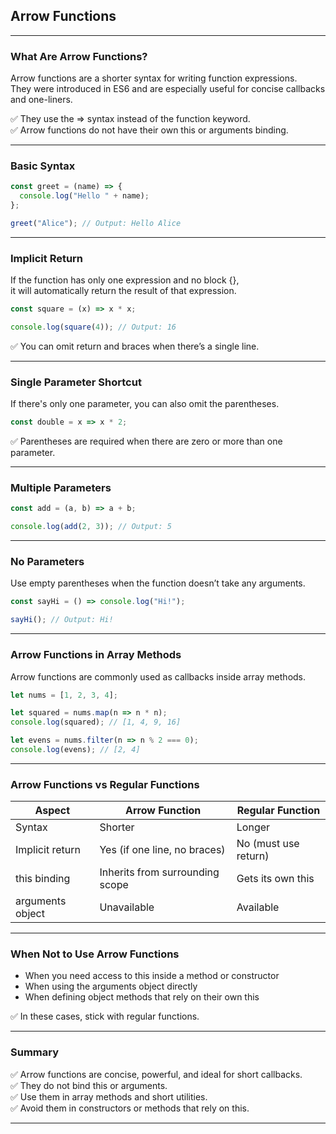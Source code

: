 ## Arrow Functions

---

### What Are Arrow Functions?

<span class="emphasis">Arrow functions</span> are a shorter syntax for writing function expressions.  
They were introduced in <span class="emphasis">ES6</span> and are especially useful for concise callbacks and one-liners.

✅ They use the <span class="codeSnip">=></span> syntax instead of the <span class="codeSnip">function</span> keyword.  
✅ Arrow functions do not have their own <span class="codeSnip">this</span> or <span class="codeSnip">arguments</span> binding.

---

### Basic Syntax

```javascript
const greet = (name) => {
  console.log("Hello " + name);
};

greet("Alice"); // Output: Hello Alice
```

---

### Implicit Return

If the function has only one expression and no block <span class="codeSnip">{}</span>,  
it will automatically return the result of that expression.

```javascript
const square = (x) => x * x;

console.log(square(4)); // Output: 16
```

✅ You can omit <span class="codeSnip">return</span> and braces when there’s a single line.

---

### Single Parameter Shortcut

If there's only one parameter, you can also omit the parentheses.

```javascript
const double = x => x * 2;
```

✅ Parentheses are required when there are zero or more than one parameter.

---

### Multiple Parameters

```javascript
const add = (a, b) => a + b;

console.log(add(2, 3)); // Output: 5
```

---

### No Parameters

Use empty parentheses when the function doesn’t take any arguments.

```javascript
const sayHi = () => console.log("Hi!");

sayHi(); // Output: Hi!
```

---

### Arrow Functions in Array Methods

Arrow functions are commonly used as callbacks inside array methods.

```javascript
let nums = [1, 2, 3, 4];

let squared = nums.map(n => n * n);
console.log(squared); // [1, 4, 9, 16]

let evens = nums.filter(n => n % 2 === 0);
console.log(evens); // [2, 4]
```

---

### Arrow Functions vs Regular Functions

<table class="notesTable">
  <thead>
    <tr class="tableHeader">
      <th class="tableCellHeader">Aspect</th>
      <th class="tableCellHeader">Arrow Function</th>
      <th class="tableCellHeader">Regular Function</th>
    </tr>
  </thead>
  <tbody>
    <tr class="tableRow">
      <td class="tableCell">Syntax</td>
      <td class="tableCell">Shorter</td>
      <td class="tableCell">Longer</td>
    </tr>
    <tr class="tableRow">
      <td class="tableCell">Implicit return</td>
      <td class="tableCell">Yes (if one line, no braces)</td>
      <td class="tableCell">No (must use <span class="codeSnip">return</span>)</td>
    </tr>
    <tr class="tableRow">
      <td class="tableCell"><span class="codeSnip">this</span> binding</td>
      <td class="tableCell">Inherits from surrounding scope</td>
      <td class="tableCell">Gets its own <span class="codeSnip">this</span></td>
    </tr>
    <tr class="tableRow">
      <td class="tableCell"><span class="codeSnip">arguments</span> object</td>
      <td class="tableCell">Unavailable</td>
      <td class="tableCell">Available</td>
    </tr>
  </tbody>
</table>

---

### When Not to Use Arrow Functions

- When you need access to <span class="codeSnip">this</span> inside a method or constructor  
- When using the <span class="codeSnip">arguments</span> object directly  
- When defining object methods that rely on their own <span class="codeSnip">this</span>

✅ In these cases, stick with regular functions.

---

### Summary

✅ Arrow functions are concise, powerful, and ideal for short callbacks.  
✅ They do not bind <span class="codeSnip">this</span> or <span class="codeSnip">arguments</span>.  
✅ Use them in array methods and short utilities.  
✅ Avoid them in constructors or methods that rely on <span class="codeSnip">this</span>.

---
